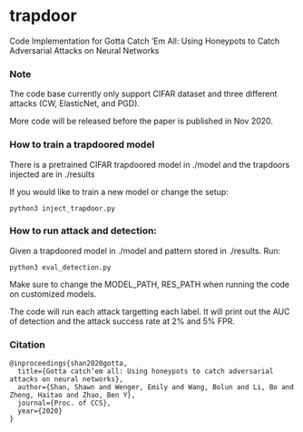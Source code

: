 # trapdoor
Code Implementation for Gotta Catch ’Em All: Using Honeypots to Catch Adversarial Attacks on Neural Networks

### Note
The code base currently only support CIFAR dataset and three different attacks (CW, ElasticNet, and PGD). 

More code will be released before the paper is published in Nov 2020. 

### How to train a trapdoored model

There is a pretrained CIFAR trapdoored model in ./model and the trapdoors injected are in ./results

If you would like to train a new model or change the setup: 

`python3 inject_trapdoor.py`


### How to run attack and detection: 

Given a trapdoored model in ./model and pattern stored in ./results. Run: 

`python3 eval_detection.py`

Make sure to change the MODEL_PATH, RES_PATH when running the code on customized models. 

The code will run each attack targetting each label. It will print out the AUC of detection and the attack success rate at 2% and 5% FPR. 

### Citation
```
@inproceedings{shan2020gotta,
  title={Gotta catch’em all: Using honeypots to catch adversarial attacks on neural networks},
  author={Shan, Shawn and Wenger, Emily and Wang, Bolun and Li, Bo and Zheng, Haitao and Zhao, Ben Y},
  journal={Proc. of CCS},
  year={2020}
}
```
